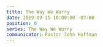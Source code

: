 ```yaml
---
title: The Way We Worry
date: 2019-09-15 10:00:00 -07:00
position: 0
series: The Way We Worry
communicator: Pastor John Huffman
---
```


